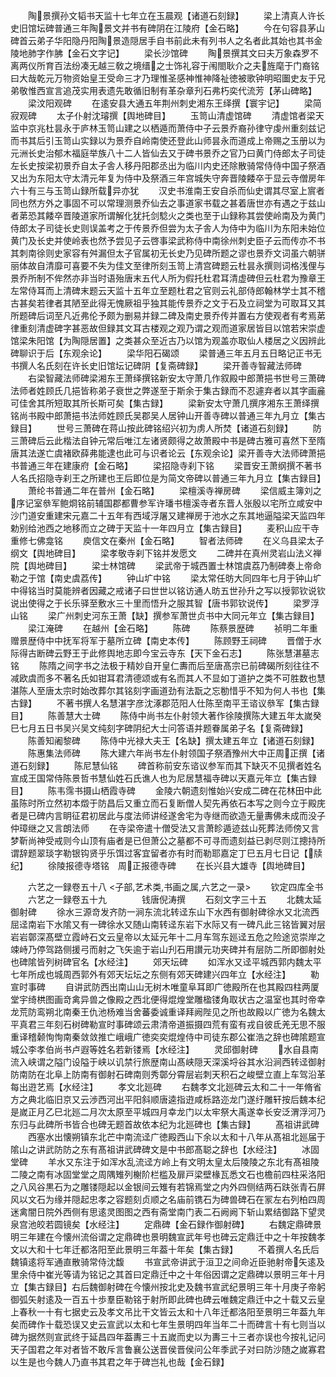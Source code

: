 <!-- { "loadSidebar": true } -->
　　陶景撰孙文韬书天监十七年立在玉晨观【诸道石刻録】
　　梁上清真人许长史旧馆坛碑普通三年陶景文并书有碑阴在江陵府【金石略】
　　今在句容县茅山碑首云弟子华阳隐丹阳陶景造隠居手自书前此未有列书人之名者此其始也其书金陵地肺字作胇【金石文字记】
　　梁长沙馆碑
　　陶景撰其文曰夫万象森罗不离两仪所育百法纷凑无越三敎之境缙之士饰礼容于闱閤耿介之夫旌麾于门裔铭曰大哉乾元万物资始皇王受命三才乃理惟圣感神惟神降祉徳被歌钟明昭圗史友于兄弟敬惟西宣言追茂实用表遗先敢循旧制有革杂章刋石弗朽奕代流芳【茅山碑略】
　　梁汶阳观碑
　　在逺安县大通五年荆州刺史湘东王绎撰【寰宇记】
　　梁简寂观碑
　　太子仆射沈璿撰【舆地碑目】
　　玉笥山清虚馆碑
　　清虚馆者梁天监中京兆杜昙永于庐林玉笥山建之以栖遁而萧侍中子云景乔裔孙律守虔州重刻兹记而书其后引玉笥山实録以为景乔自岭南使还登此山师昙永而道成上帝赐之玉册以为元洲长史治郁木福庭举族八十二人皆仙去又于碑书景乔之官乃曰黄门侍郎太子司徒左长史按梁初景乔自太子舎人移丹阳郡丞出为临川内史还除散骑常侍侍中国子祭酒又出为东阳太守太清元年复为侍中及祭酒三年宫城失守奔晋陵餧卒于显云寺僧房年六十有三与玉笥山録所载异亦犹
　　汉史书淮南王安自杀而仙史谓其尽室上賔者同也然方外之事固不可以常理测景乔仙去之事道家书载之甚着唐世亦有遇之于兹山者苐恐其餧卒晋陵道家所谓解化犹托剑騐火之类也至于山録称其尝使岭南及为黄门侍郎太子司徒长史则误盖考之于传景乔但尝为太子舎人为侍中为临川为东阳未始位黄门及长史并使岭表也然予尝见子云啓事梁武称侍中南徐州刺史臣子云而传亦不书其刺南徐则史家容有舛漏但太子官属初无长史乃见碑所题之谬也景乔文词虽六朝骈丽体故自清靡可喜要不失为佳文至律所刻玉笥上清宫碑题云杜昙永撰则词格浅俚与景乔所制不侔然亦非当时语殆唐末五代人所为假托杜君耳清虚碑但云杜君为豫章王左常侍耳而上清碑末题云天监十五年立至题杜君之官则云礼部侍郎翰林学士其不稽古甚矣若律者其陋至此得无愧厥祖乎独其能传景乔之文于石及立祠堂为可取耳又其所题碑后词至凡近弗伦予颇为删易并録二碑及南史景乔传并置右方使观者有考焉苐律重刻清虚碑字甚恶故但録其文耳古楼观之观乃谓之观而道家居皆目以馆若宋崇虚馆梁朱阳馆【为陶隠居置】之类甚众至近古乃以馆为观盖亦取仙人楼居之义因辨此碑聊识于后【东观余论】
　　梁华阳石碣颂
　　梁普通三年五月五日略记正书无书撰人名氏刻在许长史旧馆坛记碑阴【复斋碑録】
　　梁开善寺智藏法师碑
　　右梁智藏法师碑梁湘东王萧绎撰铭新安太守萧几作叙殿中郎萧挹书世号三萧碑法师者姓顾氏几挹皆称弟子衰世之弊遂至于斯余于集古録而不忍遽弃者以其字画麄可佳舍其所短取其所长斯可矣【集古録】
　　梁新安太守萧几撰序湘东王萧绎撰铭尚书殿中郎萧挹书法师姓顾氏吴郡吴人居钟山开善寺碑以普通三年九月立【集古録目】
　　世号三萧碑在蒋山按此碑铭绍兴初为虏人所焚【诸道石刻録】
　　防三萧碑后云此楷法自钟元常后唯江左诸贤颇得之故萧殿中书是碑古雅可喜然下至隋唐其法遂亡虞褚欧薛弗能逮也此可与识者论云【东观余论】梁开善寺大法师碑萧挹书普通三年在建康府【金石略】
　　梁招隐寺刹下铭
　　梁晋安王萧纲撰不著书人名氏招隐寺刹王之所建也王后即位是为简文帝碑以普通三年九月立【集古録目】
　　萧纶书普通二年在普州【金石略】
　　梁檀溪寺禅房碑
　　梁信威主簿刘之序记室叅军鲍烱铭前辅国郡都曹参军许璠书檀溪寺者东晋人张殷以宅所立咸安中沙门道安重建宋元嘉二十五年有西域浮屠又建禅房于池水之东其地逼隘梁天监四年勅别给池西之地移而立之碑于天监十一年四月立【集古録目】
　　麦积山应干寺重修七佛龛铭
　　庾信文在秦州【金石略】
　　智者法师碑
　　在义乌县梁太子纲文【舆地碑目】
　　梁孝敬寺刹下铭并发愿文
　　二碑并在真州灵岩山法义禅院【舆地碑目】
　　梁士林馆碑
　　梁武帝于城西置士林馆虞荔乃制碑奏上帝命勒之于馆【南史虞荔传】
　　钟山圹中铭
　　梁太常任昉大同四年七月于钟山圹中得铭当时莫能辨者因藏之戒诸子曰世世以铭访通人昉五世孙升之写以授郭钦说钦说出使得之于长乐驿至敷水三十里而悟升之服其智【唐书郭钦说传】
　　梁罗浮山铭
　　梁广州刺史河东王萧【缺】撰参军萧世贞书中大同元年立【集古録目】
　　梁江淹碑
　　在越州【金石略】
　　陈碑
　　陈蔡景歴碑
　　祯明二年重赠景歴侍中中抚军将军于墓所立碑【南史本传】
　　陈顾野王祠碑
　　晋僧于水际得古断碑云野王于此修舆地志即今宝云寺东【天下金石志】
　　陈张慧湛墓志铭
　　陈隋之间字书之法极于精妙自开皇仁夀而后至唐髙宗已前碑碣所刻往往不减欧虞而多不著名氏如钳耳君清德颂或有名而其人不显如丁道护之类不可胜数也慧湛陈人至唐太宗时始改葬尔其铭刻字画道劲有法翫之忘勌惜乎不知为何人书也【集古録】
　　不著书撰人名慧湛字彦沈涿郡范阳人仕陈至南平王谘议叅军【集古録目】
　　陈善慧大士碑
　　陈侍中尚书左仆射领大著作徐陵撰陈大建五年太嵗癸巳七月五日书吴兴吴文纯刻字碑阴纪大士问答语并题眷属弟子名【复斋碑録】
　　陈善知阇黎碑
　　陈侍中光禄大夫王【名缺】撰太建五年立【诸道石刻録】
　　陈惠集法师碑
　　陈大建六年尚书左仆射领国子祭酒豫州大中正周正撰【诸道石刻録】
　　陈尼慧仙铭
　　碑首称前安东谘议参军而其下缺灭不见撰者姓名宣成王国常侍陈景哲书慧仙姓石氏谯人也为尼居慧福寺碑以天嘉元年立【集古録目】
　　陈韦霈书摄山栖霞寺碑
　　金陵六朝遗刻惟始兴安成二碑在花林田中此虽陈时所立然初本燬于防昌后又重立而石复断僧人契先再依石本写之则今立于殿庑者是已碑内言眀征君初居此与度法师讲经遂舍宅为寺继而欲造无量夀佛未成而没子仲璋继之又言朗法师
　　在寺梁帝遣十僧受法又言萧眕遁迹兹山死葬法师傍又言梦靳尚神受戒则今山顶有庙者是已但萧公之墓都不可寻而遗刻益已剥尽则江摠持所谓辞题翠琰字勒银钩贤乎乐饵过客宜留者亦有时而勒耶嘉定丁巳五月七日记【牍纪】
　　徐陵报德寺塔铭　周正报德寺碑
　　在长兴县大雄寺【舆地碑目】

　　六艺之一録卷五十八
<子部,艺术类,书画之属,六艺之一录>
　　钦定四库全书
　　六艺之一録卷五十九　　　　钱唐倪涛撰
　　石刻文字三十五
　　北魏太延御射碑
　　徐水三源竒发齐防一涧东流北转迳东山下水西有御射碑徐水又北流西屈迳南岩下水隂又有一碑徐水又随山南转迳东岩下水际又有一碑凡此三铭皆翼对层岩岩鄣深髙壁立霞峙石文云皇帝以太延元年十二月车驾东廵迳五危之险途览崇岸之竦峙乃停驾路侧援弓而射之飞矢逾于岩山刋石用讃元功夹碑并有层防二所即御射处也碑隂皆列树碑官名【水经注】
　　郊天坛碑
　　如浑水又迳平城西郭内魏太平七年所成也城周西郭外有郊天坛坛之东侧有郊天碑建兴四年立【水经注】
　　勒宣时事碑
　　自讲武防西出南山山无树木唯童阜耳即广徳殿所在也其殿四柱两厦堂宇绮栱图画竒禽异兽之像殿之西北便得焜煌堂雕楹镂角取状古之温室也其时帝幸龙荒防鸾朔北南秦王仇池杨难当舍蕃委诚重译拜阙陛见之所也故殿以广徳为名魏太平真君三年刻石树碑勒宣时事碑颂云肃清帝道振摄四荒有蛮有戎自彼氐羌无思不服重译稽颡恂恂南秦敛敛推亡峨峨广徳奕奕焜煌侍中司徒东郡公崔浩之辞也碑隂题宣城公李孝伯尚书卢遐等姓名若新镂焉【水经注】
　　灵邱御射碑
　　水自县南流入峡谓之隘门设隘于峡以讥禁行旅歴南山髙峡隠天深溪埒谷其水沿涧西转迳御射防南防在北阜上防南有御射石碑南则秀鄣分霄层岩刺天积石之峻壁立直上车驾沿革每出逰艺焉【水经注】
　　孝文北廵碑
　　右魏孝文北廵碑云太和二十一年脩省方之典北临旧京又云渉西河出平阳斜顺唐逵指逰咸栎路迩龙门遂纡雕轩按后魏本纪是嵗正月乙巳北廵二月次太原至平城四月幸龙门以太牢祭大禹遂幸长安泛渭浮河乃东归与此碑所书皆合也碑无题首故依本纪为北廵碑也【集古録】
　　髙祖讲武碑
　　西塞水出懐朔镇东北芒中南流迳广徳殿西山下余以太和十八年从髙祖北廵届于隂山之讲武防防之东有髙祖讲武碑碑文是中书郎髙聪之辞也【水经注】
　　冰固堂碑
　　羊水又东注于如浑水乱流迳方岭上有文明太皇太后陵陵之东北有髙祖陵二陵之南有冰固堂堂之周隅雉列榭阶栏槛及扉戸梁壁椽瓦悉文石也檐前四柱采洛阳之八风谷黒石为之雕镂隠起以金银间云雉有若锦焉堂之内外四侧结两石趺张青石屏风以文石为缘并隠起忠孝之容题刻贞顺之名庙前镌石为碑兽碑石在冡左右列柏四周迷禽闇日院外西侧有思逺灵图图之西有斋堂南门表二石阙阙下斩山累结御路下望灵泉宫池皎若圆镜矣【水经注】
　　定鼎碑【金石録作御射碑】
　　右魏定鼎碑景明三年建在今懐州流俗谓之定鼎碑也景明魏宣武年号也碑云定鼎迁中之十年按魏孝文以大和十七年迁都洛阳至此景明三年葢十年矣【集古録】
　　不着撰人名氏后魏镇逺将军通直散骑常侍沈馥
　　书宣武帝讲武于洹卫之间命近臣驰射帝矢逺及里余侍中崔光等请为铭记之其首曰定鼎迁中之十年俗因谓之定鼎碑以景明三年十月立【集古録目】右后魏御射碑在今懐州按北史及魏书宣武纪景明三年十月庚子帝躬御弧矢射逺及一百五十歩羣臣勒铭于射所即此碑也碑云唯魏定鼎迁中之十载又云皇上春秋一十有七据史云及孝文吊比干文皆云太和十八年迁都洛阳至景明三年葢九年矣而碑作十载恐误又史云宣武以太和七年生景明四年当年二十而碑言十有七则当以碑为据然则宣武终于延昌四年葢夀三十五嵗而史以为夀三十三者亦误也今按礼记问天子国君之年对者皆不敢斥言鲁襄公送晋侯晋侯问公年季武子对曰防沙随之嵗寡君以生是也今魏人乃直书其君之年于碑岂礼也哉【金石録】
